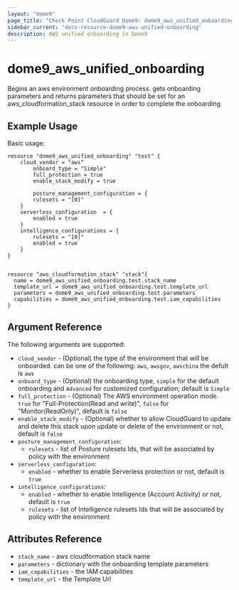 ```yaml
---
layout: "dome9"
page_title: "Check Point CloudGuard Dome9: dome9_aws_unified_onboarding"
sidebar_current: "docs-resource-dome9-aws-unified-onboarding"
description: AWS unified onboarding in Dome9
---
```


# dome9_aws_unified_onboarding

Begins an aws environment onboarding process. gets onboarding parameters and returns parameters 
that should be set for an aws_cloudformation_stack resource in order to complete the onboarding

## Example Usage

Basic usage:

```hcl
resource "dome9_aws_unified_onboarding" "test" {
	cloud_vendor = "aws"
        onboard_type = "Simple"
        full_protection = true
        enable_stack_modify = true

        posture_management_configuration = {
        rulesets = "[0]"
    }
    serverless_configuration  = {
        enabled = true
    }
    intelligence_configurations = {
        rulesets = "[0]"
        enabled = true
    }
}


resource "aws_cloudformation_stack" "stack"{
  name = dome9_aws_unified_onboarding.test.stack_name
  template_url = dome9_aws_unified_onboarding.test.template_url
  parameters = dome9_aws_unified_onboarding.test.parameters
  capabilities = dome9_aws_unified_onboarding.test.iam_capabilities
}

```

## Argument Reference

The following arguments are supported:

* `cloud_vendor` - (Optional) the type of the environment that will be onboarded. can be one of the following: `aws`, `awsgov`, `awschina` the defult is `aws`
* `onboard_type` - (Optional) the onboarding type, `simple` for the default onboarding and `Advanced` for customized configuration; default is `Simple`
* `full_protection` - (Optional) The AWS environment operation mode. `true` for "Full-Protection(Read and write)", `false` for "Monitor(ReadOnly)", default is `false`
* `enable_stack_modify` - (Optional)  whether to allow CloudGuard to update and delete this stack upon update or delete of the environment or not, default is `false`
* `posture_management_configuration`:
  * `rulesets` - list of Posture rulesets Ids, that will be associated by policy with the environment
* `serverless_configuration`:
  * `enabled` - whether to enable Serverless protection or not, default is `true`
* `intelligence_configurations`:
  * `enabled` - whether to enable Intelligence (Account Activity) or not, default is `true`
  * `rulesets` - list of Intelligence rulesets Ids that will be associated by policy with the environment
  
## Attributes Reference

* `stack_name` - aws cloudformation stack name
* `parameters` - dictionary with the onboarding template parameters
* `iam_capabilities` - the IAM capabilities
* `template_url` - the Template Url 
 